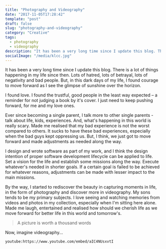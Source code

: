 ```yaml
---
title: "Photography and Videography"
date: "2017-11-05T17:28:42"
template: "post"
draft: false
slug: "photography-and-videography"
category: "Creative"
tags:
  - photography
  - videography
description: "It has been a very long time since I update this blog. There is a lot of things happening in my life since then. Lots of hatred, lots of betrayal, lots of negativity and bad people. But, in this dark days of my life, I found courage to move forward as I see the glimpse of sunshine over the horizon."
socialImage: "/media/klcc.jpg"
---
```


It has been a very long time since I update this blog. There is a lot of things happening in my life since then. Lots of hatred, lots of betrayal, lots of negativity and bad people. But, in this dark days of my life, I found courage to move forward as I see the glimpse of sunshine over the horizon.

I found love. I found the trustful, good people in the least way expected – a reminder for not judging a book by it's cover. I just need to keep pushing forward, for me and my love ones.

Ever since becoming a single parent, I talk more to other single parents - talk about life, kids, experiences. And, what's happening in this world is really scary. Made me realised that my bad experience is not the worst compared to others. It sucks to have these bad experiences, especially when the bad guys kept oppressing us. But, I think, we just got to move forward and made adjustments as needed along the way.

I design and wrote software as part of my work, and I think the design intention of proper software development lifecycle can be applied to life. Set a vision for the life and establish some missions along the way. Execute whatever's needed in shorter goals. If a certain goal is failed to be achieved for whatever reasons, adjustments can be made with lesser impact to the main missions. 

By the way, I started to rediscover the beauty in capturing moments in life, in the form of photography and discover more in videography. My sons tends to be my primary subjects. I love seeing and watching memories from videos and photos in my collection, especially when I'm sitting here alone. Made me laugh, entertained and realised how should we cherish life as we move forward for better life in this world and tomorrow's.

> A picture is worth a thousand words

Now, imagine videography...

`youtube:https://www.youtube.com/embed/aIC4NUsxvtI`
